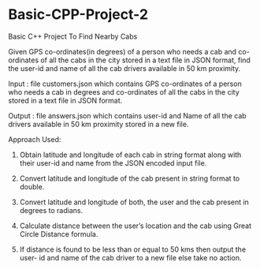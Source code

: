 # Basic-CPP-Project-2
Basic C++ Project To Find Nearby Cabs

Given GPS co-ordinates(in degrees) of a person who needs a cab and co-ordinates of all the cabs in the city stored in a text file in JSON format, find the user-id and name of all the cab drivers available in 50 km proximity.

Input : file customers.json which contains GPS co-ordinates of a person who needs a cab in degrees and co-ordinates of all the cabs in the city stored in a text file in JSON format.

Output : file answers.json which contains user-id and Name of all the cab drivers available in 50 km proximity stored in a new file.

Approach Used:
1. Obtain latitude and longitude of each cab in string format along with their
user-id and name from the JSON encoded input file.

2. Convert latitude and longitude of the cab present in string format to double.

3. Convert latitude and longitude of both, the user and the cab present in
degrees to radians.

4. Calculate distance between the user’s location and the cab using Great Circle
Distance formula.

5. If distance is found to be less than or equal to 50 kms then output the user-
id and name of the cab driver to a new file else take no action.
